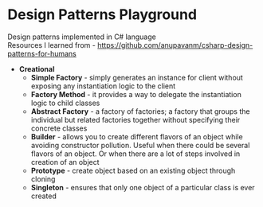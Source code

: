# Design Patterns Playground
Design patterns implemented in C# language \
Resources I learned from - https://github.com/anupavanm/csharp-design-patterns-for-humans

- __Creational__
  * __Simple Factory__ - simply generates an instance for client without exposing any instantiation logic to the client
  * __Factory Method__ - it provides a way to delegate the instantiation logic to child classes
  * __Abstract Factory__ - a factory of factories; a factory that groups the individual but related factories together without specifying their concrete classes
  * __Builder__ - allows you to create different flavors of an object while avoiding constructor pollution. Useful when there could be several flavors of an object. Or when there are a lot of steps involved in creation of an object
  * __Prototype__ - create object based on an existing object through cloning
  * __Singleton__ - ensures that only one object of a particular class is ever created
